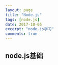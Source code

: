 ```yaml
---
layout: page
title: "Node.js"
tags: [node.js]
date: 2017-10-05
excerpt: "node.js学习"
comments: true
---
```

## node.js基础
